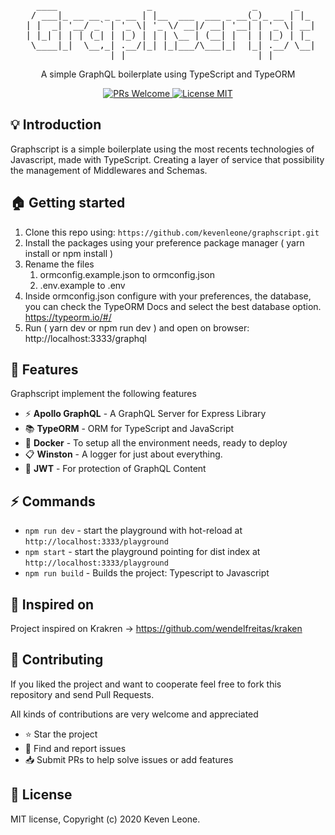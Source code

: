 
<pre align="center">

   ____                 _                   _       _   
  / ___|_ __ __ _ _ __ | |__  ___  ___ _ __(_)_ __ | |_ 
 | |  _| '__/ _` | '_ \| '_ \/ __|/ __| '__| | '_ \| __|
 | |_| | | | (_| | |_) | | | \__ | (__| |  | | |_) | |_ 
  \____|_|  \__,_| .__/|_| |_|___/\___|_|  |_| .__/ \__|
                 |_|                         |_|        
</pre>

<p align="center"> A simple GraphQL boilerplate using TypeScript and TypeORM </p>

<p align="center">
  <a href="http://makeapullrequest.com">
    <img src="https://img.shields.io/badge/PRs-welcome-brightgreen.svg?style=flat-square" alt="PRs Welcome">
  </a>
  <a href="https://opensource.org/licenses/MIT">
    <img src="https://img.shields.io/badge/license-MIT-blue.svg?style=flat-square" alt="License MIT">
  </a>
</p>


## :bulb: Introduction 

Graphscript is a simple boilerplate using the most recents technologies of Javascript, made with TypeScript. Creating a layer of service that possibility the management of Middlewares and Schemas.

## :house: Getting started

1. Clone this repo using: `https://github.com/kevenleone/graphscript.git`
2. Install the packages using your preference package manager ( yarn install or npm install )
3. Rename the files
    1. ormconfig.example.json to ormconfig.json
    2. .env.example to .env
4. Inside ormconfig.json configure with your preferences, the database, you can check the TypeORM Docs and select the best database option. https://typeorm.io/#/
5. Run ( yarn dev or npm run dev ) and open on browser: http://localhost:3333/graphql

## :tada: Features

Graphscript implement the following features

- :zap: **Apollo GraphQL** - A GraphQL Server for Express Library
- :books: **TypeORM** - ORM for TypeScript and JavaScript
- :whale: **Docker** - To setup all the environment needs, ready to deploy
- :clipboard: **Winston** - A logger for just about everything. 
- :passport_control: **JWT** - For protection of GraphQL Content

## :zap: Commands
- `npm run dev` - start the playground with hot-reload at `http://localhost:3333/playground`
- `npm start` - start the playground pointing for dist index at `http://localhost:3333/playground`
- `npm run build` - Builds the project: Typescript to Javascript

## :art: Inspired on

Project inspired on Krakren -> https://github.com/wendelfreitas/kraken

## :handshake: **Contributing**
If you liked the project and want to cooperate feel free to fork this repository and send Pull Requests.

All kinds of contributions are very welcome and appreciated

-   ⭐️ Star the project
-   🐛 Find and report issues
-   📥 Submit PRs to help solve issues or add features

## :book: License
MIT license, Copyright (c) 2020 Keven Leone.
